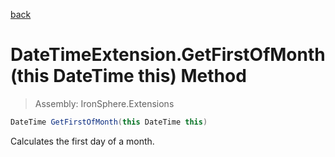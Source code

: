 ﻿

[back](/IronSphere.Extensions/types/DateTimeExtension)

# DateTimeExtension.GetFirstOfMonth(this DateTime this) Method

> Assembly: IronSphere.Extensions

```csharp
DateTime GetFirstOfMonth(this DateTime this)
```

Calculates the first day of a month.

 